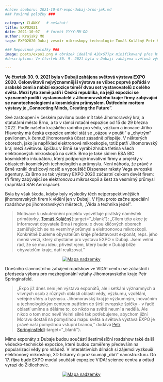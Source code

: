```yaml
---
#název souboru: 2021-10-07-expo-dubaj-brno-jmk.md
### Povinné položky ###

category: CLANKY   # nešahat!
title: EXPO2021
date: 2021-10-07   # formát YYYY-MM-DD
author: Krajský MO
tags: EXPO2020 Dubaj vesmír mikroskopy technologie Tomáš-Koláčný Petr-Springinsfeld # kategorie odděleny mezerami, např. volby zemědělství životní-prostředí piráti (viz https://jihomoravsky.pirati.cz/tags/)

### Nepovinné položky ###
image: posts/expo1.png # obrázek ideálně 420x677px minifikovaný přes https://tinypng.com/
#description: Ve čtvrtek 30. 9. 2021 byla v Dubaji zahájena světová výstava EXPO 2020. Celosvětově nejvýznamnější výstava se vůbec poprvé pořádá v arabské zemi a nabízí expozice téměř dvou set vystavovatelů z celého světa. Mezi tyto země patří i Česká republika, na jejíž expozici se významně podílí i vystavovatelé z Jihomoravského kraje: firmy zabývající se nanotechnologiemi a kosmickým průmyslem. Ústředním mottem výstavy je „Connecting Minds, Creating the Future”.

---
```

**Ve čtvrtek 30. 9. 2021 byla v Dubaji zahájena světová výstava EXPO 2020. Celosvětově nejvýznamnější výstava se vůbec poprvé pořádá v arabské zemi a nabízí expozice téměř dvou set vystavovatelů z celého světa. Mezi tyto země patří i Česká republika, na jejíž expozici se významně podílí i vystavovatelé z Jihomoravského kraje: firmy zabývající se nanotechnologiemi a kosmickým průmyslem. Ústředním mottem výstavy je „Connecting Minds, Creating the Future”.**

Své zastoupení v českém pavilonu bude mít také Jihomoravský kraj a statutární město Brno, a to v rámci rotační expozice od 15 do 29 března 2022. Podle našeho krajského radního pro vědu, výzkum a inovace Jiřího Hlavenky má česká expozice ambici stát se „oázou v poušti“ a „chytrým“ pavilonem, k čemuž jihomoravská účast zásadně přispěje. V některých oborech, jako je například elektronová mikroskopie, totiž patří Jihomoravský kraj mezi světovou špičku: v Brně se vyrábí zhruba třetina všech elektronových mikroskopů na světě. Brno je také sídlem ESA BIC kosmického inkubátoru, který podporuje inovativní firmy a projekty v oblastech kosmických technologiích a průmyslu. Není náhoda, že právě v Brně vznikl družicový nosič a vypouštěč Dispenser rakety Vega evropské agentury. Za Brno se tak výstavy EXPO 2020 zúčastní celkem devět firem: tři firmy zabývající se elektronovou mikroskopií a šest za vesmírný průmysl (například SAB Aerospace).

Byla by však škoda, kdyby byly výsledky těch nejperspektivnějších jihomoravských firem k vidění jen v Dubaji. V říjnu proto začne speciální roadshow po jihomoravských městech, „Věda a technika jede!”. 

> Motivace k uskutečnění projektu vysvětluje pirátský náměstek primátorky, [Tomáš Koláčný](https://jihomoravsky.pirati.cz/lide/tomas-kolacny/){:target="_blank"}: „Cílem této akce je informovat obyvatele Brna i regionu o dvou klíčových oborech zaměřujících se na vesmírný průmysl a elektronovou mikroskopii. Konkrétně budeme obyvatelům kraje představovat exponát, reps. jeho menší verzi, který chystáme pro výstavu EXPO v Dubaji. Jsem velmi rád, že se mou ideu, přivést vjem, který bude v Dubaji blíže obyvatelům kraje, daří realizovat.”
> 

<div style="text-align:center"><a href="https://a.pirati.cz/jihomoravsky/img/posts/expo2.png" target="_blank">
<img src="https://a.pirati.cz/jihomoravsky/img/expo2.png" alt="Mapa nadzemky">

</a></div>

Dnešního slavnostního zahájení roadshow ve VIDA! centru se zúčastnil i předseda výboru pro meziregionální vztahy Jihomoravského kraje Petr Springinsfeld. 
> „Expo již dnes není jen výstava exponátů, ale i setkání významných a vlivných osob z  různých oblastí oblasti vědy, výzkumu, vzdělání, veřejné sféry a byznysu. Jihomoravský kraj je výzkumným, inovačním a technologickým centrem patřícím do širší evropské špičky - v řadě oblastí umíme a děláme to, co nikdo na světě neumí a nedělá. Ale nikdo o tom moc neví! Velmi silně tak potřebujeme, abychom jižní Moravu dostali na pomyslnou mapu světa a světová výstava EXPO je právě naší pomyslnou vstupní branou,” dodává [Petr Springinsfeld](https://jihomoravsky.pirati.cz/lide/petr-springinsfeld/){:target="_blank"}. 
> 

Mimo exponáty z Dubaje budou součástí šestiměsíční roadshow také další vědecko-technické expozice, které budou zaměřeny především na popularizaci vědy pro mládež. V interaktivních dílnách si zájemci vyzkouší elektronový mikroskop, 3D tiskárny či prozkoumají „obří” nanostrukturu. Do 17. října bude EXPO modul součástí expozice VIDA! science centra a odtud vyrazí do Židlochovic. 

<div style="text-align:center"><a href="https://a.pirati.cz/jihomoravsky/img/posts/expo3.png" target="_blank">
<img src="https://a.pirati.cz/jihomoravsky/img/posts/expo3.png" alt="Mapa nadzemky">

</a></div>


